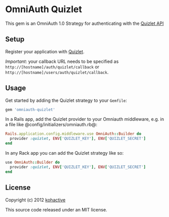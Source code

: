 OmniAuth Quizlet
================

This gem is an OmniAuth 1.0 Strategy for authenticating with the [Quizlet API](https://quizlet.com/api/2.0/docs)


Setup
-----

Register your application with [Quizlet](https://quizlet.com/api_dashboard/).

*Important*: your callback URL needs to be specified as `http://[hostname]/auth/quizlet/callback` or `http://[hostname]/users/auth/quizlet/callback`.

Usage
-----

Get started by adding the Quizlet strategy to your `Gemfile`:

```ruby
gem 'omniauth-quizlet'
```

In a Rails app, add the Quizlet provider to your Omniauth middleware, e.g.
in a file like @config/initializers/omniauth.rb@:

```ruby
Rails.application.config.middleware.use OmniAuth::Builder do
  provider :quizlet, ENV['QUIZLET_KEY'], ENV['QUIZLET_SECRET']
end
```

In any Rack app you can add the Quizlet strategy like so:

```ruby
use OmniAuth::Builder do
  provider :quizlet, ENV['QUIZLET_KEY'], ENV['QUIZLET_SECRET']
end
```

License
-------

Copyright (c) 2012 [kohactive](http://www.kohactive.com)

This source code released under an MIT license.
